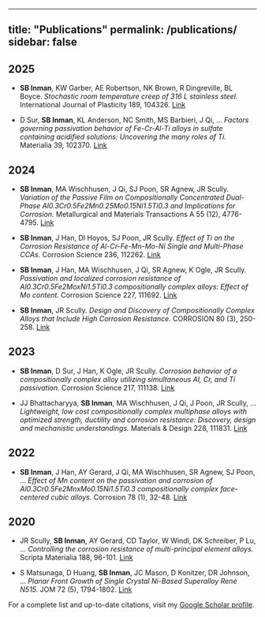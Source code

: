 

---
title: "Publications"
permalink: /publications/
sidebar: false
---


## 2025

- **SB Inman**, KW Garber, AE Robertson, NK Brown, R Dingreville, BL Boyce. *Stochastic room temperature creep of 316 L stainless steel.* International Journal of Plasticity 189, 104326. [Link](https://www.sciencedirect.com/science/article/abs/pii/S0749641925000853)

- D Sur, **SB Inman**, KL Anderson, NC Smith, MS Barbieri, J Qi, ... *Factors governing passivation behavior of Fe-Cr-Al-Ti alloys in sulfate containing acidified solutions: Uncovering the many roles of Ti.* Materialia 39, 102370. [Link](https://www.sciencedirect.com/science/article/abs/pii/S2589152925000377)

## 2024

- **SB Inman**, MA Wischhusen, J Qi, SJ Poon, SR Agnew, JR Scully. *Variation of the Passive Film on Compositionally Concentrated Dual-Phase Al0.3Cr0.5Fe2Mn0.25Mo0.15Ni1.5Ti0.3 and Implications for Corrosion.* Metallurgical and Materials Transactions A 55 (12), 4776-4795. [Link](https://link.springer.com/article/10.1007/s11661-024-07572-9)

- **SB Inman**, J Han, DI Hoyos, SJ Poon, JR Scully. *Effect of Ti on the Corrosion Resistance of Al-Cr-Fe-Mn-Mo-Ni Single and Multi-Phase CCAs.* Corrosion Science 236, 112262. [Link](https://www.sciencedirect.com/science/article/abs/pii/S0010938X24004578)

- **SB Inman**, J Han, MA Wischhusen, J Qi, SR Agnew, K Ogle, JR Scully. *Passivation and localized corrosion resistance of Al0.3Cr0.5Fe2MoxNi1.5Ti0.3 compositionally complex alloys: Effect of Mo content.* Corrosion Science 227, 111692. [Link](https://www.sciencedirect.com/science/article/abs/pii/S0010938X23007357)

- **SB Inman**, JR Scully. *Design and Discovery of Compositionally Complex Alloys that Include High Corrosion Resistance.* CORROSION 80 (3), 250-258. [Link](https://content.ampp.org/corrosion/article-abstract/80/3/250/96284/Design-and-Discovery-of-Compositionally-Complex?redirectedFrom=fulltext)

## 2023

- **SB Inman**, D Sur, J Han, K Ogle, JR Scully. *Corrosion behavior of a compositionally complex alloy utilizing simultaneous Al, Cr, and Ti passivation.* Corrosion Science 217, 111138. [Link](https://www.sciencedirect.com/science/article/abs/pii/S0010938X23001804)

- JJ Bhattacharyya, **SB Inman**, MA Wischhusen, J Qi, J Poon, JR Scully, ... *Lightweight, low cost compositionally complex multiphase alloys with optimized strength, ductility and corrosion resistance: Discovery, design and mechanistic understandings.* Materials & Design 228, 111831. [Link](https://www.sciencedirect.com/science/article/pii/S0264127523002460)

## 2022

- **SB Inman**, J Han, AY Gerard, J Qi, MA Wischhusen, SR Agnew, SJ Poon, ... *Effect of Mn content on the passivation and corrosion of Al0.3Cr0.5Fe2MnxMo0.15Ni1.5Ti0.3 compositionally complex face-centered cubic alloys.* Corrosion 78 (1), 32-48. [Link](https://content.ampp.org/corrosion/article/78/1/32/2465/Effect-of-Mn-Content-on-the-Passivation-and)

## 2020

- JR Scully, **SB Inman**, AY Gerard, CD Taylor, W Windl, DK Schreiber, P Lu, ... *Controlling the corrosion resistance of multi-principal element alloys.* Scripta Materialia 188, 96-101. [Link](https://www.sciencedirect.com/science/article/abs/pii/S1359646220304334)

- S Matsunaga, D Huang, **SB Inman**, JC Mason, D Konitzer, DR Johnson, ... *Planar Front Growth of Single Crystal Ni-Based Superalloy René N515.* JOM 72 (5), 1794-1802. [Link](https://par.nsf.gov/servlets/purl/10201137)

For a complete list and up-to-date citations, visit my [Google Scholar profile](https://scholar.google.com/citations?hl=en&user=bAFenwEAAAAJ).
